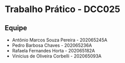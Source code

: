 # Trabalho Prático - DCC025

## Equipe
- Antônio Marcos Souza Pereira - 202065245A
- Pedro Barbosa Chaves - 202065236A
- Rafaela Fernandes Horta - 202065182A
- Vinícius de Oliveira Corbelli - 202065093A
